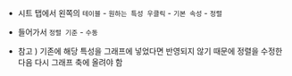 - 시트 탭에서 왼쪽의 `테이블` - `원하는 특성 우클릭` - `기본 속성` - `정렬` 
- 들어가서 `정렬 기준` - `수동`

- 참고 ) 기존에 해당 특성을 그래프에 넣었다면 반영되지 않기 때문에 정렬을 수정한 다음 다시 그래프 축에 올려야 함